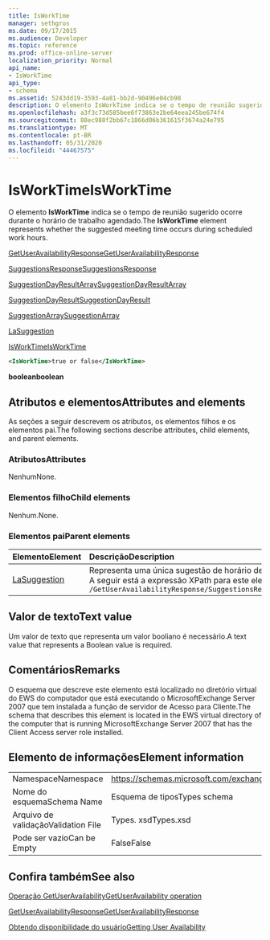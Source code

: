 ```yaml
---
title: IsWorkTime
manager: sethgros
ms.date: 09/17/2015
ms.audience: Developer
ms.topic: reference
ms.prod: office-online-server
localization_priority: Normal
api_name:
- IsWorkTime
api_type:
- schema
ms.assetid: 5243dd19-3593-4a81-bb2d-90496e04cb98
description: O elemento IsWorkTime indica se o tempo de reunião sugerido ocorre durante o horário de trabalho agendado.
ms.openlocfilehash: a3f3c73d585bee6f73863e2be64eea245be674f4
ms.sourcegitcommit: 88ec988f2bb67c1866d06b361615f3674a24e795
ms.translationtype: MT
ms.contentlocale: pt-BR
ms.lasthandoff: 05/31/2020
ms.locfileid: "44467575"
---
```

# <a name="isworktime"></a><span data-ttu-id="c4e49-103">IsWorkTime</span><span class="sxs-lookup"><span data-stu-id="c4e49-103">IsWorkTime</span></span>

<span data-ttu-id="c4e49-104">O elemento **IsWorkTime** indica se o tempo de reunião sugerido ocorre durante o horário de trabalho agendado.</span><span class="sxs-lookup"><span data-stu-id="c4e49-104">The **IsWorkTime** element represents whether the suggested meeting time occurs during scheduled work hours.</span></span> 
  
[<span data-ttu-id="c4e49-105">GetUserAvailabilityResponse</span><span class="sxs-lookup"><span data-stu-id="c4e49-105">GetUserAvailabilityResponse</span></span>](getuseravailabilityresponse.md)
  
[<span data-ttu-id="c4e49-106">SuggestionsResponse</span><span class="sxs-lookup"><span data-stu-id="c4e49-106">SuggestionsResponse</span></span>](suggestionsresponse.md)
  
[<span data-ttu-id="c4e49-107">SuggestionDayResultArray</span><span class="sxs-lookup"><span data-stu-id="c4e49-107">SuggestionDayResultArray</span></span>](suggestiondayresultarray.md)
  
[<span data-ttu-id="c4e49-108">SuggestionDayResult</span><span class="sxs-lookup"><span data-stu-id="c4e49-108">SuggestionDayResult</span></span>](suggestiondayresult.md)
  
[<span data-ttu-id="c4e49-109">SuggestionArray</span><span class="sxs-lookup"><span data-stu-id="c4e49-109">SuggestionArray</span></span>](suggestionarray.md)
  
[<span data-ttu-id="c4e49-110">La</span><span class="sxs-lookup"><span data-stu-id="c4e49-110">Suggestion</span></span>](suggestion.md)
  
[<span data-ttu-id="c4e49-111">IsWorkTime</span><span class="sxs-lookup"><span data-stu-id="c4e49-111">IsWorkTime</span></span>](isworktime.md)
  
```xml
<IsWorkTime>true or false</IsWorkTime>
```

 <span data-ttu-id="c4e49-112">**boolean**</span><span class="sxs-lookup"><span data-stu-id="c4e49-112">**boolean**</span></span>
## <a name="attributes-and-elements"></a><span data-ttu-id="c4e49-113">Atributos e elementos</span><span class="sxs-lookup"><span data-stu-id="c4e49-113">Attributes and elements</span></span>

<span data-ttu-id="c4e49-114">As seções a seguir descrevem os atributos, os elementos filhos e os elementos pai.</span><span class="sxs-lookup"><span data-stu-id="c4e49-114">The following sections describe attributes, child elements, and parent elements.</span></span>
  
### <a name="attributes"></a><span data-ttu-id="c4e49-115">Atributos</span><span class="sxs-lookup"><span data-stu-id="c4e49-115">Attributes</span></span>

<span data-ttu-id="c4e49-116">Nenhum</span><span class="sxs-lookup"><span data-stu-id="c4e49-116">None.</span></span>
  
### <a name="child-elements"></a><span data-ttu-id="c4e49-117">Elementos filho</span><span class="sxs-lookup"><span data-stu-id="c4e49-117">Child elements</span></span>

<span data-ttu-id="c4e49-118">Nenhum.</span><span class="sxs-lookup"><span data-stu-id="c4e49-118">None.</span></span>
  
### <a name="parent-elements"></a><span data-ttu-id="c4e49-119">Elementos pai</span><span class="sxs-lookup"><span data-stu-id="c4e49-119">Parent elements</span></span>

|<span data-ttu-id="c4e49-120">**Elemento**</span><span class="sxs-lookup"><span data-stu-id="c4e49-120">**Element**</span></span>|<span data-ttu-id="c4e49-121">**Descrição**</span><span class="sxs-lookup"><span data-stu-id="c4e49-121">**Description**</span></span>|
|:-----|:-----|
|[<span data-ttu-id="c4e49-122">La</span><span class="sxs-lookup"><span data-stu-id="c4e49-122">Suggestion</span></span>](suggestion.md) <br/> |<span data-ttu-id="c4e49-123">Representa uma única sugestão de horário de reunião.</span><span class="sxs-lookup"><span data-stu-id="c4e49-123">Represents a single meeting time suggestion.</span></span>  <br/> <span data-ttu-id="c4e49-124">A seguir está a expressão XPath para este elemento:</span><span class="sxs-lookup"><span data-stu-id="c4e49-124">The following is the XPath expression to this element:</span></span>  <br/>  `/GetUserAvailabilityResponse/SuggestionsResponse/SuggestionDayResultArray/SuggestionDayResult[i]/SuggestionArray/Suggestion[i]` <br/> |
   
## <a name="text-value"></a><span data-ttu-id="c4e49-125">Valor de texto</span><span class="sxs-lookup"><span data-stu-id="c4e49-125">Text value</span></span>

<span data-ttu-id="c4e49-126">Um valor de texto que representa um valor booliano é necessário.</span><span class="sxs-lookup"><span data-stu-id="c4e49-126">A text value that represents a Boolean value is required.</span></span>
  
## <a name="remarks"></a><span data-ttu-id="c4e49-127">Comentários</span><span class="sxs-lookup"><span data-stu-id="c4e49-127">Remarks</span></span>

<span data-ttu-id="c4e49-128">O esquema que descreve este elemento está localizado no diretório virtual do EWS do computador que está executando o MicrosoftExchange Server 2007 que tem instalada a função de servidor de Acesso para Cliente.</span><span class="sxs-lookup"><span data-stu-id="c4e49-128">The schema that describes this element is located in the EWS virtual directory of the computer that is running MicrosoftExchange Server 2007 that has the Client Access server role installed.</span></span>
  
## <a name="element-information"></a><span data-ttu-id="c4e49-129">Elemento de informações</span><span class="sxs-lookup"><span data-stu-id="c4e49-129">Element information</span></span>

|||
|:-----|:-----|
|<span data-ttu-id="c4e49-130">Namespace</span><span class="sxs-lookup"><span data-stu-id="c4e49-130">Namespace</span></span>  <br/> |https://schemas.microsoft.com/exchange/services/2006/types  <br/> |
|<span data-ttu-id="c4e49-131">Nome do esquema</span><span class="sxs-lookup"><span data-stu-id="c4e49-131">Schema Name</span></span>  <br/> |<span data-ttu-id="c4e49-132">Esquema de tipos</span><span class="sxs-lookup"><span data-stu-id="c4e49-132">Types schema</span></span>  <br/> |
|<span data-ttu-id="c4e49-133">Arquivo de validação</span><span class="sxs-lookup"><span data-stu-id="c4e49-133">Validation File</span></span>  <br/> |<span data-ttu-id="c4e49-134">Types. xsd</span><span class="sxs-lookup"><span data-stu-id="c4e49-134">Types.xsd</span></span>  <br/> |
|<span data-ttu-id="c4e49-135">Pode ser vazio</span><span class="sxs-lookup"><span data-stu-id="c4e49-135">Can be Empty</span></span>  <br/> |<span data-ttu-id="c4e49-136">False</span><span class="sxs-lookup"><span data-stu-id="c4e49-136">False</span></span>  <br/> |
   
## <a name="see-also"></a><span data-ttu-id="c4e49-137">Confira também</span><span class="sxs-lookup"><span data-stu-id="c4e49-137">See also</span></span>



[<span data-ttu-id="c4e49-138">Operação GetUserAvailability</span><span class="sxs-lookup"><span data-stu-id="c4e49-138">GetUserAvailability operation</span></span>](getuseravailability-operation.md)
  
[<span data-ttu-id="c4e49-139">GetUserAvailabilityResponse</span><span class="sxs-lookup"><span data-stu-id="c4e49-139">GetUserAvailabilityResponse</span></span>](getuseravailabilityresponse.md)


[<span data-ttu-id="c4e49-140">Obtendo disponibilidade do usuário</span><span class="sxs-lookup"><span data-stu-id="c4e49-140">Getting User Availability</span></span>](https://msdn.microsoft.com/library/d4133fcb-9b0f-4e6b-aadf-a389da83516a%28Office.15%29.aspx)


